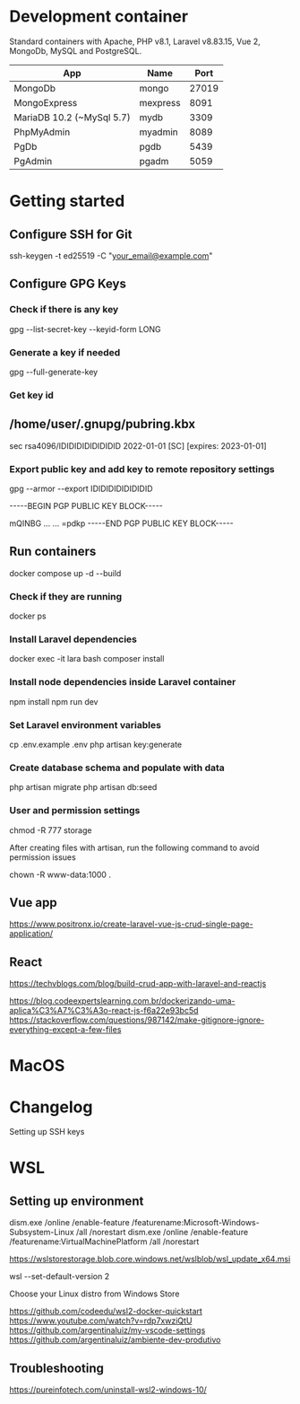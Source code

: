# Development container

Standard containers with Apache, PHP v8.1, Laravel v8.83.15, Vue 2, MongoDb, MySQL and PostgreSQL.

| App  | Name  | Port  |
|---|---|---|
|  MongoDb  | mongo | 27019 |
|  MongoExpress | mexpress | 8091 |
|  MariaDB 10.2 (~MySql 5.7) | mydb | 3309 |
|  PhpMyAdmin | myadmin | 8089 |
|  PgDb | pgdb | 5439 |
|  PgAdmin | pgadm | 5059 |

# Getting started

## Configure SSH for Git

ssh-keygen -t ed25519 -C "your_email@example.com"

## Configure GPG Keys

### Check if there is any key
gpg --list-secret-key --keyid-form LONG

### Generate a key if needed
gpg --full-generate-key

### Get key id

/home/user/.gnupg/pubring.kbx
-------------------------------
sec   rsa4096/IDIDIDIDIDIDIDID 2022-01-01 [SC] [expires: 2023-01-01]

### Export public key and add key to remote repository settings

gpg --armor --export IDIDIDIDIDIDIDID

-----BEGIN PGP PUBLIC KEY BLOCK-----

mQINBG ...
...
=pdkp
-----END PGP PUBLIC KEY BLOCK-----




## Run containers

docker compose up -d --build

### Check if they are running

docker ps

### Install Laravel dependencies

docker exec -it lara bash
composer install

### Install node dependencies inside Laravel container

npm install
npm run dev

### Set Laravel environment variables

cp .env.example .env
php artisan key:generate

### Create database schema and populate with data

php artisan migrate
php artisan db:seed

### User and permission settings

chmod -R 777 storage

After creating files with artisan, run the following command to avoid permission issues

chown -R www-data:1000 .

## Vue app

<https://www.positronx.io/create-laravel-vue-js-crud-single-page-application/>

## React

<https://techvblogs.com/blog/build-crud-app-with-laravel-and-reactjs>

https://blog.codeexpertslearning.com.br/dockerizando-uma-aplica%C3%A7%C3%A3o-react-js-f6a22e93bc5d
https://stackoverflow.com/questions/987142/make-gitignore-ignore-everything-except-a-few-files

# MacOS

# Changelog

Setting up SSH keys

# WSL

## Setting up environment

dism.exe /online /enable-feature /featurename:Microsoft-Windows-Subsystem-Linux /all /norestart
dism.exe /online /enable-feature /featurename:VirtualMachinePlatform /all /norestart

https://wslstorestorage.blob.core.windows.net/wslblob/wsl_update_x64.msi

wsl --set-default-version 2

Choose your Linux distro from Windows Store

https://github.com/codeedu/wsl2-docker-quickstart
https://www.youtube.com/watch?v=rdp7xwziQtU
https://github.com/argentinaluiz/my-vscode-settings
https://github.com/argentinaluiz/ambiente-dev-produtivo


## Troubleshooting

https://pureinfotech.com/uninstall-wsl2-windows-10/